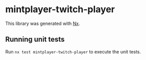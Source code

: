 # mintplayer-twitch-player

This library was generated with [Nx](https://nx.dev).

## Running unit tests

Run `nx test mintplayer-twitch-player` to execute the unit tests.
